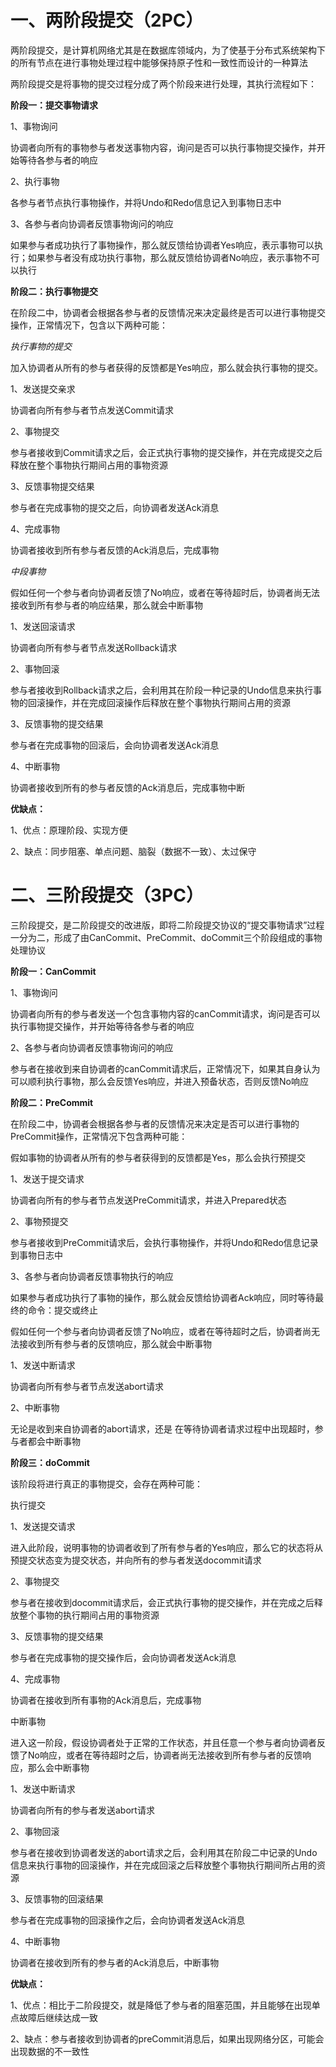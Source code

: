 # 一、两阶段提交（2PC）

两阶段提交，是计算机网络尤其是在数据库领域内，为了使基于分布式系统架构下的所有节点在进行事物处理过程中能够保持原子性和一致性而设计的一种算法

两阶段提交是将事物的提交过程分成了两个阶段来进行处理，其执行流程如下：

**阶段一：提交事物请求**

1、事物询问

协调者向所有的事物参与者发送事物内容，询问是否可以执行事物提交操作，并开始等待各参与者的响应

2、执行事物

各参与者节点执行事物操作，并将Undo和Redo信息记入到事物日志中

3、各参与者向协调者反馈事物询问的响应

如果参与者成功执行了事物操作，那么就反馈给协调者Yes响应，表示事物可以执行；如果参与者没有成功执行事物，那么就反馈给协调者No响应，表示事物不可以执行

**阶段二：执行事物提交**

在阶段二中，协调者会根据各参与者的反馈情况来决定最终是否可以进行事物提交操作，正常情况下，包含以下两种可能：

*执行事物的提交*

加入协调者从所有的参与者获得的反馈都是Yes响应，那么就会执行事物的提交。

1、发送提交亲求

协调者向所有参与者节点发送Commit请求

2、事物提交

参与者接收到Commit请求之后，会正式执行事物的提交操作，并在完成提交之后释放在整个事物执行期间占用的事物资源

3、反馈事物提交结果

参与者在完成事物的提交之后，向协调者发送Ack消息

4、完成事物

协调者接收到所有参与者反馈的Ack消息后，完成事物

*中段事物*

假如任何一个参与者向协调者反馈了No响应，或者在等待超时后，协调者尚无法接收到所有参与者的响应结果，那么就会中断事物

1、发送回滚请求

协调者向所有参与者节点发送Rollback请求

2、事物回滚

参与者接收到Rollback请求之后，会利用其在阶段一种记录的Undo信息来执行事物的回滚操作，并在完成回滚操作后释放在整个事物执行期间占用的资源

3、反馈事物的提交结果

参与者在完成事物的回滚后，会向协调者发送Ack消息

4、中断事物

协调者接收到所有的参与者反馈的Ack消息后，完成事物中断

**优缺点：**

1、优点：原理阶段、实现方便

2、缺点：同步阻塞、单点问题、脑裂（数据不一致）、太过保守

# 二、三阶段提交（3PC）

三阶段提交，是二阶段提交的改进版，即将二阶段提交协议的“提交事物请求”过程一分为二，形成了由CanCommit、PreCommit、doCommit三个阶段组成的事物处理协议

**阶段一：CanCommit**

1、事物询问

协调者向所有的参与者发送一个包含事物内容的canCommit请求，询问是否可以执行事物提交操作，并开始等待各参与者的响应

2、各参与者向协调者反馈事物询问的响应

参与者在接收到来自协调者的canCommit请求后，正常情况下，如果其自身认为可以顺利执行事物，那么会反馈Yes响应，并进入预备状态，否则反馈No响应

**阶段二：PreCommit**

在阶段二中，协调者会根据各参与者的反馈情况来决定是否可以进行事物的PreCommit操作，正常情况下包含两种可能：

假如事物的协调者从所有的参与者获得到的反馈都是Yes，那么会执行预提交

1、发送于提交请求

协调者向所有的参与者节点发送PreCommit请求，并进入Prepared状态

2、事物预提交

参与者接收到PreCommit请求后，会执行事物操作，并将Undo和Redo信息记录到事物日志中

3、各参与者向协调者反馈事物执行的响应

如果参与者成功执行了事物的操作，那么就会反馈给协调者Ack响应，同时等待最终的命令：提交或终止

假如任何一个参与者向协调者反馈了No响应，或者在等待超时之后，协调者尚无法接收到所有参与者的反馈响应，那么就会中断事物

1、发送中断请求

协调者向所有参与者节点发送abort请求

2、中断事物

无论是收到来自协调者的abort请求，还是 在等待协调者请求过程中出现超时，参与者都会中断事物

**阶段三：doCommit**

该阶段将进行真正的事物提交，会存在两种可能：

执行提交

1、发送提交请求

进入此阶段，说明事物的协调者收到了所有参与者的Yes响应，那么它的状态将从预提交状态变为提交状态，并向所有的参与者发送docommit请求

2、事物提交

参与者在接收到docommit请求后，会正式执行事物的提交操作，并在完成之后释放整个事物的执行期间占用的事物资源

3、反馈事物的提交结果

参与者在完成事物的提交操作后，会向协调者发送Ack消息

4、完成事物

协调者在接收到所有事物的Ack消息后，完成事物

中断事物

进入这一阶段，假设协调者处于正常的工作状态，并且任意一个参与者向协调者反馈了No响应，或者在等待超时之后，协调者尚无法接收到所有参与者的反馈响应，那么会中断事物

1、发送中断请求

协调者向所有的参与者发送abort请求

2、事物回滚

参与者在接收到协调者发送的abort请求之后，会利用其在阶段二中记录的Undo信息来执行事物的回滚操作，并在完成回滚之后释放整个事物执行期间所占用的资源

3、反馈事物的回滚结果

参与者在完成事物的回滚操作之后，会向协调者发送Ack消息

4、中断事物

协调者在接收到所有的参与者的Ack消息后，中断事物

**优缺点：**

1、优点：相比于二阶段提交，就是降低了参与者的阻塞范围，并且能够在出现单点故障后继续达成一致

2、缺点：参与者接收到协调者的preCommit消息后，如果出现网络分区，可能会出现数据的不一致性